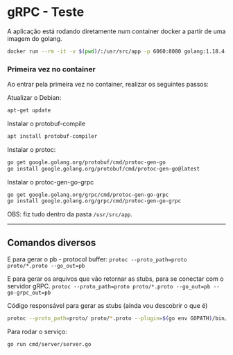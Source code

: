 
# gRPC - Teste

A aplicação está rodando diretamente num container docker a partir de uma imagem do golang. 
``` bash
docker run --rm -it -v $(pwd)/:/usr/src/app -p 6060:8080 golang:1.18.4-buster bash
```

### Primeira vez no container
Ao entrar pela primeira vez no container, realizar os seguintes passos: 

Atualizar o Debian:
```bash
apt-get update
```

Instalar o protobuf-compile
```bash
apt install protobuf-compiler
```

Instalar o protoc:
```bash
go get google.golang.org/protobuf/cmd/protoc-gen-go
go install google.golang.org/protobuf/cmd/protoc-gen-go@latest
```

Instalar o protoc-gen-go-grpc
```bash
go get google.golang.org/grpc/cmd/protoc-gen-go-grpc
go install google.golang.org/grpc/cmd/protoc-gen-go-grpc
```

OBS: fiz tudo dentro da pasta `/usr/src/app`.

---

## Comandos diversos
E para gerar o pb - protocol buffer: `protoc --proto_path=proto proto/*.proto --go_out=pb`

E para gerar os arquivos que vão retornar as stubs, para se conectar com o servidor gRPC. 
`protoc --proto_path=proto proto/*.proto --go_out=pb --go-grpc_out=pb`

Código responsável para gerar as stubs (ainda vou descobrir o que é)
``` bash
protoc --proto_path=proto/ proto/*.proto --plugin=$(go env GOPATH)/bin/protoc-gen-go-grpc --go-grpc_out=. --go_out=.
```

Para rodar o serviço:
``` bash
go run cmd/server/server.go
```